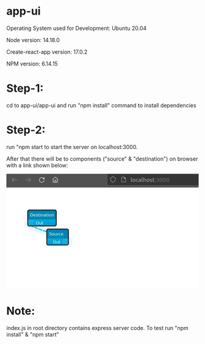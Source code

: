 # app-ui

Operating System used for Development: Ubuntu 20.04

Node version: 14.18.0

Create-react-app version: 17.0.2

NPM version: 6.14.15

# Step-1: 

cd to app-ui/app-ui and run "npm install" command to install dependencies

# Step-2: 
run "npm start to start the server on localhost:3000.

After that there will be to components ("source" & "destination") on browser with a link shown below:

![Screenshot](https://github.com/Prometheus7-creator/app-ui/blob/main/screenshot.jpg)

# Note:
index.js in root directory contains express server code. To test run "npm install" & "npm start"
